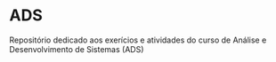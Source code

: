 # ADS
Repositório dedicado aos exerícios e atividades do curso de Análise e Desenvolvimento de Sistemas (ADS)
